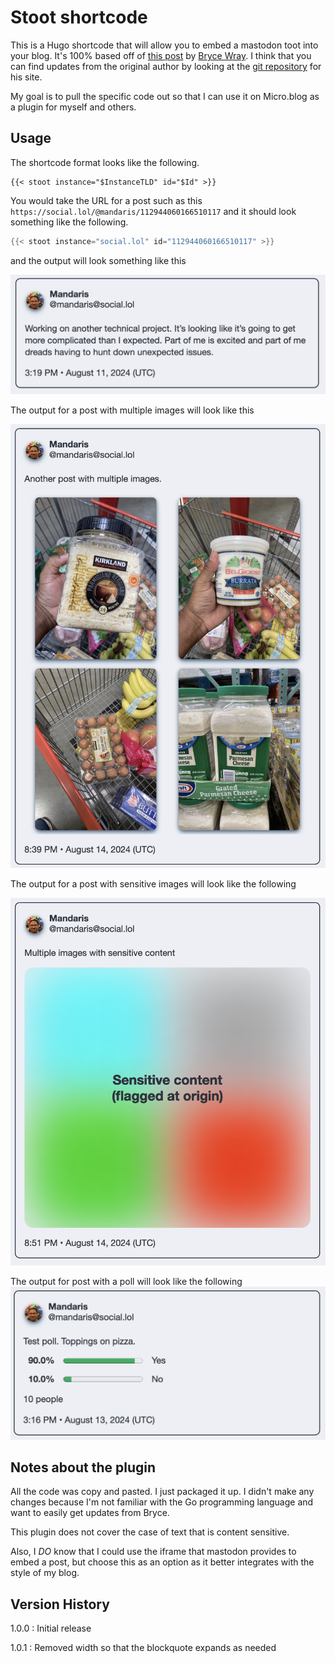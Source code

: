 # Stoot shortcode

This is a Hugo shortcode that will allow you to embed a mastodon toot into your blog. It's 100% based off of [this post](https://www.brycewray.com/posts/2022/06/static-mastodon-toots-hugo/) by [Bryce Wray](https://www.brycewray.com). I think that you can find updates from the original author by looking at the [git repository](https://github.com/brycewray/hugo-site) for his site. 

My goal is to pull the specific code out so that I can use it on Micro.blog as a plugin for myself and others.

## Usage

The shortcode format looks like the following.

```
{{< stoot instance="$InstanceTLD" id="$Id" >}}
```

You would take the URL for a post such as this `https://social.lol/@mandaris/112944060166510117` and it should look something like the following.

```go
{{< stoot instance="social.lol" id="112944060166510117" >}}
```

and the output will look something like this

![Statically rendered mastodon post](documentation/stoot-basic.png)

The output for a post with multiple images will look like this

![Statically rendered mastodon post with an image](documentation/stoot-multiple-images.png)

The output for a post with sensitive images will look like the following

![Statically rendered mastodon post with sensitive content](documentation/stoot-sensitive-images.png)

The output for post with a poll will look like the following
![Statically rendered mastodon post with a poll](documentation/stoot-poll.png)

## Notes about the plugin

All the code was copy and pasted. I just packaged it up. I didn't make any changes because I'm not familiar with the Go programming language and want to easily get updates from Bryce.

This plugin does not cover the case of text that is content sensitive. 

Also, I _DO_ know that I could use the iframe that mastodon provides to embed a post, but choose this as an option as it better integrates with the style of my blog.

## Version History
1.0.0
: Initial release

1.0.1
: Removed width so that the blockquote expands as needed